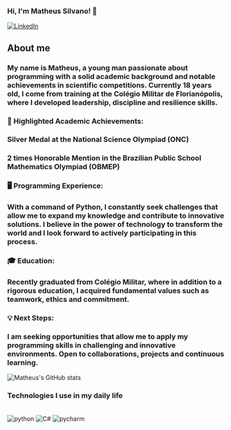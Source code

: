 
### Hi, I'm Matheus Silvano! 👋

[![LinkedIn](https://img.shields.io/badge/LinkedIn-0077B5?style=for-the-badge&logo=linkedin&logoColor=white)](https://www.linkedin.com/in/matheussilvano/)

## About me
### My name is Matheus, a young man passionate about programming with a solid academic background and notable achievements in scientific competitions. Currently 18 years old, I come from training at the Colégio Militar de Florianópolis, where I developed leadership, discipline and resilience skills.

### 🏅 Highlighted Academic Achievements:

### Silver Medal at the National Science Olympiad (ONC)
### 2 times Honorable Mention in the Brazilian Public School Mathematics Olympiad (OBMEP)

### 🖥️ Programming Experience:
### With a command of Python, I constantly seek challenges that allow me to expand my knowledge and contribute to innovative solutions. I believe in the power of technology to transform the world and I look forward to actively participating in this process.

### 🎓 Education:
### Recently graduated from Colégio Militar, where in addition to a rigorous education, I acquired fundamental values ​​such as teamwork, ethics and commitment.

### 💡 Next Steps:
### I am seeking opportunities that allow me to apply my programming skills in challenging and innovative environments. Open to collaborations, projects and continuous learning.

![Matheus's GitHub stats](https://github-readme-stats.vercel.app/api?username=matheussilvano&show_icons=true&theme=transparent)

### Technologies I use in my daily life

<div style="display: inline_block"><br/>
  <img align ="center" alt="python" src="https://img.shields.io/badge/Python-3776AB?style=for-the-badge&logo=python&logoColor=white" />
  <img align ="center" alt="C#" src="https://img.shields.io/badge/C%23-239120?style=for-the-badge&logo=c-sharp&logoColor=white" />
  <img align ="center" alt="pycharm" src="https://img.shields.io/badge/PyCharm-000000.svg?&style=for-the-badge&logo=PyCharm&logoColor=white" />
</div>

